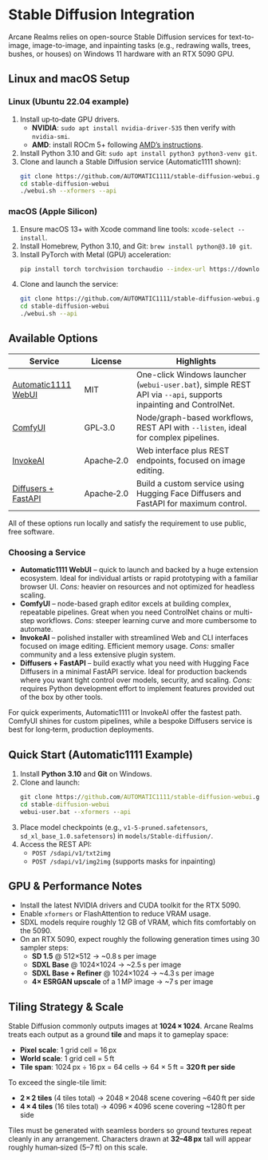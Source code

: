 # Stable Diffusion Integration

Arcane Realms relies on open-source Stable Diffusion services for text-to-image, image-to-image, and inpainting tasks (e.g., redrawing walls, trees, bushes, or houses) on Windows 11 hardware with an RTX 5090 GPU.

## Linux and macOS Setup

### Linux (Ubuntu 22.04 example)

1. Install up‑to‑date GPU drivers.
   - **NVIDIA**: `sudo apt install nvidia-driver-535` then verify with `nvidia-smi`.
   - **AMD**: install ROCm 5+ following [AMD’s instructions](https://rocm.docs.amd.com/en/latest/).
2. Install Python 3.10 and Git: `sudo apt install python3 python3-venv git`.
3. Clone and launch a Stable Diffusion service (Automatic1111 shown):
   ```bash
   git clone https://github.com/AUTOMATIC1111/stable-diffusion-webui.git
   cd stable-diffusion-webui
   ./webui.sh --xformers --api
   ```

### macOS (Apple Silicon)

1. Ensure macOS 13+ with Xcode command line tools: `xcode-select --install`.
2. Install Homebrew, Python 3.10, and Git: `brew install python@3.10 git`.
3. Install PyTorch with Metal (GPU) acceleration:
   ```bash
   pip install torch torchvision torchaudio --index-url https://download.pytorch.org/whl/metal
   ```
4. Clone and launch the service:
   ```bash
   git clone https://github.com/AUTOMATIC1111/stable-diffusion-webui.git
   cd stable-diffusion-webui
   ./webui.sh --api
   ```

## Available Options

| Service | License | Highlights |
| --- | --- | --- |
| [Automatic1111 WebUI](https://github.com/AUTOMATIC1111/stable-diffusion-webui) | MIT | One-click Windows launcher (`webui-user.bat`), simple REST API via `--api`, supports inpainting and ControlNet. |
| [ComfyUI](https://github.com/comfyanonymous/ComfyUI) | GPL‑3.0 | Node/graph-based workflows, REST API with `--listen`, ideal for complex pipelines. |
| [InvokeAI](https://github.com/invoke-ai/InvokeAI) | Apache‑2.0 | Web interface plus REST endpoints, focused on image editing. |
| [Diffusers + FastAPI](https://github.com/huggingface/diffusers) | Apache‑2.0 | Build a custom service using Hugging Face Diffusers and FastAPI for maximum control. |

All of these options run locally and satisfy the requirement to use public, free software.

### Choosing a Service

- **Automatic1111 WebUI** – quick to launch and backed by a huge extension ecosystem. Ideal for individual artists or rapid prototyping with a familiar browser UI. *Cons:* heavier on resources and not optimized for headless scaling.
- **ComfyUI** – node-based graph editor excels at building complex, repeatable pipelines. Great when you need ControlNet chains or multi-step workflows. *Cons:* steeper learning curve and more cumbersome to automate.
- **InvokeAI** – polished installer with streamlined Web and CLI interfaces focused on image editing. Efficient memory usage. *Cons:* smaller community and a less extensive plugin system.
- **Diffusers + FastAPI** – build exactly what you need with Hugging Face Diffusers in a minimal FastAPI service. Ideal for production backends where you want tight control over models, security, and scaling. *Cons:* requires Python development effort to implement features provided out of the box by other tools.

For quick experiments, Automatic1111 or InvokeAI offer the fastest path. ComfyUI shines for custom pipelines, while a bespoke Diffusers service is best for long‑term, production deployments.

## Quick Start (Automatic1111 Example)

1. Install **Python 3.10** and **Git** on Windows.
2. Clone and launch:
   ```cmd
   git clone https://github.com/AUTOMATIC1111/stable-diffusion-webui.git
   cd stable-diffusion-webui
   webui-user.bat --xformers --api
   ```
3. Place model checkpoints (e.g., `v1-5-pruned.safetensors`, `sd_xl_base_1.0.safetensors`) in `models/Stable-diffusion/`.
4. Access the REST API:
   - `POST /sdapi/v1/txt2img`
   - `POST /sdapi/v1/img2img` (supports masks for inpainting)

## GPU & Performance Notes

- Install the latest NVIDIA drivers and CUDA toolkit for the RTX 5090.
- Enable `xformers` or FlashAttention to reduce VRAM usage.
- SDXL models require roughly 12 GB of VRAM, which fits comfortably on the 5090.
- On an RTX 5090, expect roughly the following generation times using 30 sampler steps:
  - **SD 1.5** @ 512×512 → ~0.8 s per image
  - **SDXL Base** @ 1024×1024 → ~2.5 s per image
  - **SDXL Base + Refiner** @ 1024×1024 → ~4.3 s per image
  - **4× ESRGAN upscale** of a 1 MP image → ~7 s per image

## Tiling Strategy & Scale

Stable Diffusion commonly outputs images at **1024 × 1024**. Arcane Realms treats
each output as a ground **tile** and maps it to gameplay space:

- **Pixel scale**: 1 grid cell = 16 px
- **World scale**: 1 grid cell = 5 ft
- **Tile span**: 1024 px ÷ 16 px = 64 cells → 64 × 5 ft = **320 ft per side**

To exceed the single-tile limit:

- **2 × 2 tiles** (4 tiles total) → 2048 × 2048 scene covering ~640 ft per side
- **4 × 4 tiles** (16 tiles total) → 4096 × 4096 scene covering ~1280 ft per side

Tiles must be generated with seamless borders so ground textures repeat cleanly
in any arrangement. Characters drawn at **32–48 px** tall will appear roughly
human‑sized (5–7 ft) on this scale.

